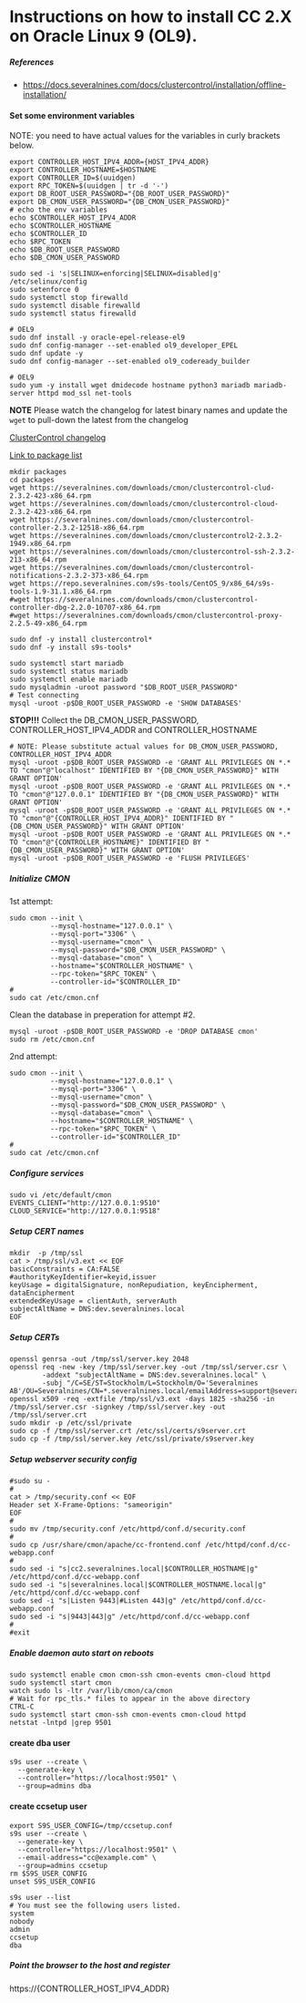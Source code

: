 # Instructions on how to install CC 2.X on Oracle Linux 9 (OL9).

##### References
* https://docs.severalnines.com/docs/clustercontrol/installation/offline-installation/

#### Set some environment variables
NOTE: you need to have actual values for the variables in curly brackets below.
```
export CONTROLLER_HOST_IPV4_ADDR={HOST_IPV4_ADDR}
export CONTROLLER_HOSTNAME=$HOSTNAME
export CONTROLLER_ID=$(uuidgen)
export RPC_TOKEN=$(uuidgen | tr -d '-')
export DB_ROOT_USER_PASSWORD="{DB_ROOT_USER_PASSWORD}"
export DB_CMON_USER_PASSWORD="{DB_CMON_USER_PASSWORD}"
# echo the env variables
echo $CONTROLLER_HOST_IPV4_ADDR
echo $CONTROLLER_HOSTNAME
echo $CONTROLLER_ID
echo $RPC_TOKEN
echo $DB_ROOT_USER_PASSWORD
echo $DB_CMON_USER_PASSWORD
```

```
sudo sed -i 's|SELINUX=enforcing|SELINUX=disabled|g' /etc/selinux/config
sudo setenforce 0
sudo systemctl stop firewalld 
sudo systemctl disable firewalld
sudo systemctl status firewalld 
```

```
# OEL9
sudo dnf install -y oracle-epel-release-el9
sudo dnf config-manager --set-enabled ol9_developer_EPEL
sudo dnf update -y
sudo dnf config-manager --set-enabled ol9_codeready_builder
```

```
# OEL9
sudo yum -y install wget dmidecode hostname python3 mariadb mariadb-server httpd mod_ssl net-tools
```

**NOTE** Please watch the changelog for latest binary names and update the `wget` to pull-down the latest from the changelog

[ClusterControl changelog](https://support.severalnines.com/hc/en-us/articles/212425943-ChangeLog)

[Link to package list](https://severalnines.com/downloads/cmon/)
```
mkdir packages
cd packages
wget https://severalnines.com/downloads/cmon/clustercontrol-clud-2.3.2-423-x86_64.rpm
wget https://severalnines.com/downloads/cmon/clustercontrol-cloud-2.3.2-423-x86_64.rpm
wget https://severalnines.com/downloads/cmon/clustercontrol-controller-2.3.2-12518-x86_64.rpm
wget https://severalnines.com/downloads/cmon/clustercontrol2-2.3.2-1949.x86_64.rpm
wget https://severalnines.com/downloads/cmon/clustercontrol-ssh-2.3.2-213-x86_64.rpm
wget https://severalnines.com/downloads/cmon/clustercontrol-notifications-2.3.2-373-x86_64.rpm
wget https://repo.severalnines.com/s9s-tools/CentOS_9/x86_64/s9s-tools-1.9-31.1.x86_64.rpm
#wget https://severalnines.com/downloads/cmon/clustercontrol-controller-dbg-2.2.0-10707-x86_64.rpm
#wget https://severalnines.com/downloads/cmon/clustercontrol-proxy-2.2.5-49-x86_64.rpm
```

```
sudo dnf -y install clustercontrol*
sudo dnf -y install s9s-tools*
```

```
sudo systemctl start mariadb
sudo systemctl status mariadb
sudo systemctl enable mariadb
sudo mysqladmin -uroot password "$DB_ROOT_USER_PASSWORD"
# Test connecting
mysql -uroot -p$DB_ROOT_USER_PASSWORD -e 'SHOW DATABASES'
```

**STOP!!!** Collect the DB_CMON_USER_PASSWORD, CONTROLLER_HOST_IPV4_ADDR and CONTROLLER_HOSTNAME
```
# NOTE: Please substitute actual values for DB_CMON_USER_PASSWORD, CONTROLLER_HOST_IPV4_ADDR
mysql -uroot -p$DB_ROOT_USER_PASSWORD -e 'GRANT ALL PRIVILEGES ON *.* TO "cmon"@"localhost" IDENTIFIED BY "{DB_CMON_USER_PASSWORD}" WITH GRANT OPTION'
mysql -uroot -p$DB_ROOT_USER_PASSWORD -e 'GRANT ALL PRIVILEGES ON *.* TO "cmon"@"127.0.0.1" IDENTIFIED BY "{DB_CMON_USER_PASSWORD}" WITH GRANT OPTION'
mysql -uroot -p$DB_ROOT_USER_PASSWORD -e 'GRANT ALL PRIVILEGES ON *.* TO "cmon"@"{CONTROLLER_HOST_IPV4_ADDR}" IDENTIFIED BY "{DB_CMON_USER_PASSWORD}" WITH GRANT OPTION'
mysql -uroot -p$DB_ROOT_USER_PASSWORD -e 'GRANT ALL PRIVILEGES ON *.* TO "cmon"@"{CONTROLLER_HOSTNAME}" IDENTIFIED BY "{DB_CMON_USER_PASSWORD}" WITH GRANT OPTION'
mysql -uroot -p$DB_ROOT_USER_PASSWORD -e 'FLUSH PRIVILEGES'
```

##### Initialize CMON

1st attempt:
```
sudo cmon --init \
          --mysql-hostname="127.0.0.1" \
          --mysql-port="3306" \
          --mysql-username="cmon" \
          --mysql-password="$DB_CMON_USER_PASSWORD" \
          --mysql-database="cmon" \
          --hostname="$CONTROLLER_HOSTNAME" \
          --rpc-token="$RPC_TOKEN" \
          --controller-id="$CONTROLLER_ID"
#
sudo cat /etc/cmon.cnf
```

Clean the database in preperation for attempt #2.
```
mysql -uroot -p$DB_ROOT_USER_PASSWORD -e 'DROP DATABASE cmon'
sudo rm /etc/cmon.cnf
```

2nd attempt:
```
sudo cmon --init \
          --mysql-hostname="127.0.0.1" \
          --mysql-port="3306" \
          --mysql-username="cmon" \
          --mysql-password="$DB_CMON_USER_PASSWORD" \
          --mysql-database="cmon" \
          --hostname="$CONTROLLER_HOSTNAME" \
          --rpc-token="$RPC_TOKEN" \
          --controller-id="$CONTROLLER_ID"
#
sudo cat /etc/cmon.cnf
```

##### Configure services
```
sudo vi /etc/default/cmon
EVENTS_CLIENT="http://127.0.0.1:9510"
CLOUD_SERVICE="http://127.0.0.1:9518"
```

##### Setup CERT names
```
mkdir  -p /tmp/ssl
cat > /tmp/ssl/v3.ext << EOF
basicConstraints = CA:FALSE
#authorityKeyIdentifier=keyid,issuer
keyUsage = digitalSignature, nonRepudiation, keyEncipherment, dataEncipherment
extendedKeyUsage = clientAuth, serverAuth
subjectAltName = DNS:dev.severalnines.local
EOF
```

##### Setup CERTs
```
openssl genrsa -out /tmp/ssl/server.key 2048
openssl req -new -key /tmp/ssl/server.key -out /tmp/ssl/server.csr \
        -addext "subjectAltName = DNS:dev.severalnines.local" \
        -subj "/C=SE/ST=Stockholm/L=Stockholm/O='Severalnines AB'/OU=Severalnines/CN=*.severalnines.local/emailAddress=support@severalnines.com"
openssl x509 -req -extfile /tmp/ssl/v3.ext -days 1825 -sha256 -in /tmp/ssl/server.csr -signkey /tmp/ssl/server.key -out /tmp/ssl/server.crt
sudo mkdir -p /etc/ssl/private
sudo cp -f /tmp/ssl/server.crt /etc/ssl/certs/s9server.crt
sudo cp -f /tmp/ssl/server.key /etc/ssl/private/s9server.key
```

##### Setup webserver security config
```
#sudo su -
#
cat > /tmp/security.conf << EOF
Header set X-Frame-Options: "sameorigin"
EOF
#
sudo mv /tmp/security.conf /etc/httpd/conf.d/security.conf
#
sudo cp /usr/share/cmon/apache/cc-frontend.conf /etc/httpd/conf.d/cc-webapp.conf
#
sudo sed -i "s|cc2.severalnines.local|$CONTROLLER_HOSTNAME|g" /etc/httpd/conf.d/cc-webapp.conf
sudo sed -i "s|severalnines.local|$CONTROLLER_HOSTNAME.local|g" /etc/httpd/conf.d/cc-webapp.conf
sudo sed -i "s|Listen 9443|#Listen 443|g" /etc/httpd/conf.d/cc-webapp.conf
sudo sed -i "s|9443|443|g" /etc/httpd/conf.d/cc-webapp.conf
#
#exit
```

##### Enable daemon auto start on reboots
```
sudo systemctl enable cmon cmon-ssh cmon-events cmon-cloud httpd
sudo systemctl start cmon
watch sudo ls -ltr /var/lib/cmon/ca/cmon
# Wait for rpc_tls.* files to appear in the above directory
CTRL-C
sudo systemctl start cmon-ssh cmon-events cmon-cloud httpd
netstat -lntpd |grep 9501
```

#### create dba user
```
s9s user --create \
  --generate-key \
  --controller="https://localhost:9501" \
  --group=admins dba
```

#### create ccsetup user
```
export S9S_USER_CONFIG=/tmp/ccsetup.conf
s9s user --create \
  --generate-key \
  --controller="https://localhost:9501" \
  --email-address="cc@example.com" \
  --group=admins ccsetup
rm $S9S_USER_CONFIG
unset S9S_USER_CONFIG
```

```
s9s user --list
# You must see the following users listed.
system
nobody
admin
ccsetup
dba
```

##### Point the browser to the host and register
https://{CONTROLLER_HOST_IPV4_ADDR}
